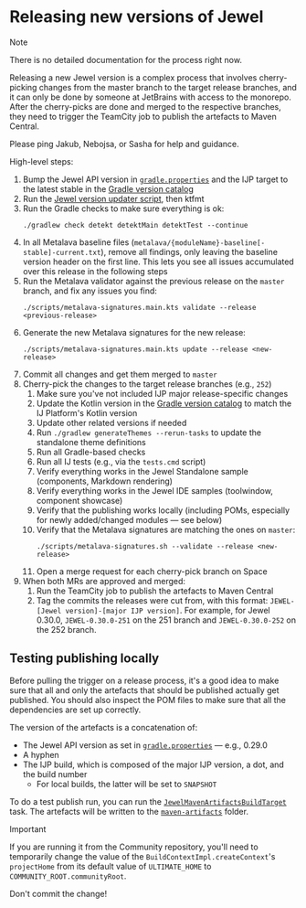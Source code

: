 # Releasing new versions of Jewel

> [!NOTE]
> There is no detailed documentation for the process right now.

Releasing a new Jewel version is a complex process that involves cherry-picking changes from the master branch to the
target release branches, and it can only be done by someone at JetBrains with access to the monorepo. After the
cherry-picks are done and merged to the respective branches, they need to trigger the TeamCity job to publish the
artefacts to Maven Central.

Please ping Jakub, Nebojsa, or Sasha for help and guidance.

High-level steps:

1. Bump the Jewel API version in [`gradle.properties`](../gradle.properties) and the IJP target to the latest stable
   in the [Gradle version catalog](../gradle/libs.versions.toml)
2. Run the [Jewel version updater script](../scripts/jewel-version-updater.main.kts), then ktfmt
3. Run the Gradle checks to make sure everything is ok:
   ```shell
   ./gradlew check detekt detektMain detektTest --continue
   ```
4. In all Metalava baseline files (`metalava/{moduleName}-baseline[-stable]-current.txt`), remove all findings, only
   leaving the baseline version header on the first line. This lets you see all issues accumulated over this release in
   the following steps
5. Run the Metalava validator against the previous release on the `master` branch, and fix any issues you find:
   ```shell
   ./scripts/metalava-signatures.main.kts validate --release <previous-release>
   ```
6. Generate the new Metalava signatures for the new release:
   ```shell
   ./scripts/metalava-signatures.main.kts update --release <new-release>
   ```
7. Commit all changes and get them merged to `master`
8. Cherry-pick the changes to the target release branches (e.g., `252`)
   1. Make sure you've not included IJP major release-specific changes
   2. Update the Kotlin version in the [Gradle version catalog](../gradle/libs.versions.toml) to match the IJ Platform's Kotlin version
   3. Update other related versions if needed
   4. Run `./gradlew generateThemes --rerun-tasks` to update the standalone theme definitions
   5. Run all Gradle-based checks
   6. Run all IJ tests (e.g., via the `tests.cmd` script)
   7. Verify everything works in the Jewel Standalone sample (components, Markdown rendering)
   8. Verify everything works in the Jewel IDE samples (toolwindow, component showcase)
   9. Verify that the publishing works locally (including POMs, especially for newly added/changed modules — see below)
   10. Verify that the Metalava signatures are matching the ones on `master`:
       ```shell
       ./scripts/metalava-signatures.sh --validate --release <new-release>
       ```
   11. Open a merge request for each cherry-pick branch on Space
9. When both MRs are approved and merged:
   1. Run the TeamCity job to publish the artefacts to Maven Central
   2. Tag the commits the releases were cut from, with this format: `JEWEL-[Jewel version]-[major IJP version]`. For
      example, for Jewel 0.30.0, `JEWEL-0.30.0-251` on the 251 branch and `JEWEL-0.30.0-252` on the 252 branch.

## Testing publishing locally

Before pulling the trigger on a release process, it's a good idea to make sure that all and only the artefacts that
should be published actually get published. You should also inspect the POM files to make sure that all the dependencies
are set up correctly.

The version of the artefacts is a concatenation of:
 * The Jewel API version as set in [`gradle.properties`](../gradle.properties) — e.g., 0.29.0
 * A hyphen
 * The IJP build, which is composed of the major IJP version, a dot, and the build number
   * For local builds, the latter will be set to `SNAPSHOT`

To do a test publish run, you can run the
[`JewelMavenArtifactsBuildTarget`](../../../build/src/JewelMavenArtifactsBuildTarget.kt) task. The artefacts will be
written to the [`maven-artifacts`](../../../out/idea-ce/artifacts/maven-artifacts) folder.

> [!IMPORTANT]
> If you are running it from the Community repository, you'll need to temporarily change the value of the
> `BuildContextImpl.createContext`'s `projectHome` from its default value of `ULTIMATE_HOME` to
> `COMMUNITY_ROOT.communityRoot`.
>
> Don't commit the change!
